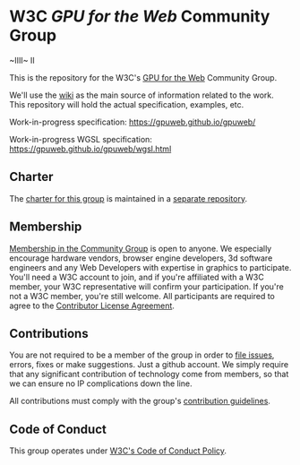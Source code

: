 # W3C _GPU for the Web_ Community Group
~IIII~ II

This is the repository for the W3C's [GPU for the Web](https://www.w3.org/community/gpu/)
Community Group.

We'll use the [wiki](https://github.com/gpuweb/gpuweb/wiki) as the main source of information
related to the work. This repository will hold the actual specification, examples, etc.

Work-in-progress specification: https://gpuweb.github.io/gpuweb/

Work-in-progress WGSL specification: https://gpuweb.github.io/gpuweb/wgsl.html

## Charter

The [charter for this group](https://gpuweb.github.io/admin/cg-charter.html) is
maintained in a [separate repository](https://github.com/gpuweb/admin).

## Membership

[Membership in the Community Group](https://www.w3.org/community/gpu/) is open
to anyone. We especially encourage hardware vendors, browser engine developers,
3d software engineers and any Web Developers with expertise in graphics to
participate. You'll need a W3C account to join, and if you're affiliated with a
W3C member, your W3C representative will confirm your participation. If you're
not a W3C member, you're still welcome. All participants are required to agree
to the [Contributor License Agreement](https://www.w3.org/community/about/agreements/cla/).

## Contributions

You are not required to be a member of the group in order to
[file issues](https://github.com/gpuweb/gpuweb/issues), errors, fixes or make suggestions.
Just a github account. We simply require that any significant contribution of technology
come from members, so that we can ensure no IP complications down the line.

All contributions must comply with the group's
[contribution guidelines](https://github.com/gpuweb/admin/blob/master/CONTRIBUTING.md).

## Code of Conduct

This group operates under [W3C's Code of Conduct Policy](http://www.w3.org/Consortium/cepc/).
